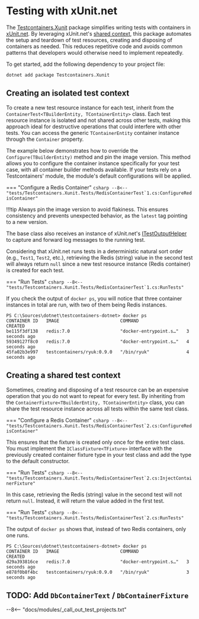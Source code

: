 # Testing with xUnit.net

The [Testcontainers.Xunit](https://www.nuget.org/packages/Testcontainers.Xunit) package simplifies writing tests with containers in [xUnit.net](https://xunit.net). By leveraging xUnit.net's [shared context](https://xunit.net/docs/shared-context), this package automates the setup and teardown of test resources, creating and disposing of containers as needed. This reduces repetitive code and avoids common patterns that developers would otherwise need to implement repeatedly.

To get started, add the following dependency to your project file:

```shell title="NuGet"
dotnet add package Testcontainers.Xunit
```

## Creating an isolated test context

To create a new test resource instance for each test, inherit from the `ContainerTest<TBuilderEntity, TContainerEntity>` class. Each test resource instance is isolated and not shared across other tests, making this approach ideal for destructive operations that could interfere with other tests. You can access the generic `TContainerEntity` container instance through the `Container` property.

The example below demonstrates how to override the `Configure(TBuilderEntity)` method and pin the image version. This method allows you to configure the container instance specifically for your test case, with all container builder methods available. If your tests rely on a Testcontainers' module, the module's default configurations will be applied.

=== "Configure a Redis Container"
    ```csharp
    --8<-- "tests/Testcontainers.Xunit.Tests/RedisContainerTest`1.cs:ConfigureRedisContainer"
    ```

!!!tip
    Always pin the image version to avoid flakiness. This ensures consistency and prevents unexpected behavior, as the `latest` tag pointing to a new version.

The base class also receives an instance of xUnit.net's [ITestOutputHelper](https://xunit.net/docs/capturing-output) to capture and forward log messages to the running test.

Considering that xUnit.net runs tests in a deterministic natural sort order (e.g., `Test1`, `Test2`, etc.), retrieving the Redis (string) value in the second test will always return `null` since a new test resource instance (Redis container) is created for each test.

=== "Run Tests"
    ```csharp
    --8<-- "tests/Testcontainers.Xunit.Tests/RedisContainerTest`1.cs:RunTests"
    ```

If you check the output of `docker ps`, you will notice that three container instances in total are run, with two of them being Redis instances.

```title="List running containers"
PS C:\Sources\dotnet\testcontainers-dotnet> docker ps
CONTAINER ID   IMAGE                       COMMAND                  CREATED
be115f3df138   redis:7.0                   "docker-entrypoint.s…"   3 seconds ago
59349127f8c0   redis:7.0                   "docker-entrypoint.s…"   4 seconds ago
45fa02b3e997   testcontainers/ryuk:0.9.0   "/bin/ryuk"              4 seconds ago
```

## Creating a shared test context

Sometimes, creating and disposing of a test resource can be an expensive operation that you do not want to repeat for every test. By inheriting from the `ContainerFixture<TBuilderEntity, TContainerEntity>` class, you can share the test resource instance across all tests within the same test class.

=== "Configure a Redis Container"
    ```csharp
    --8<-- "tests/Testcontainers.Xunit.Tests/RedisContainerTest`2.cs:ConfigureRedisContainer"
    ```

This ensures that the fixture is created only once for the entire test class. You must implement the `IClassFixture<TFixture>` interface with the previously created container fixture type in your test class and add the type to the default constructor.

=== "Run Tests"
    ```csharp
    --8<-- "tests/Testcontainers.Xunit.Tests/RedisContainerTest`2.cs:InjectContainerFixture"
    ```

In this case, retrieving the Redis (string) value in the second test will not return `null`. Instead, it will return the value added in the first test.

=== "Run Tests"
    ```csharp
    --8<-- "tests/Testcontainers.Xunit.Tests/RedisContainerTest`2.cs:RunTests"
    ```

The output of `docker ps` shows that, instead of two Redis containers, only one runs.

```title="List running containers"
PS C:\Sources\dotnet\testcontainers-dotnet> docker ps
CONTAINER ID   IMAGE                       COMMAND                  CREATED
d29a393816ce   redis:7.0                   "docker-entrypoint.s…"   3 seconds ago
e878f0b8f4bc   testcontainers/ryuk:0.9.0   "/bin/ryuk"              3 seconds ago
```

## TODO: Add `DbContainerText` / `DbContainerFixture`

--8<-- "docs/modules/_call_out_test_projects.txt"